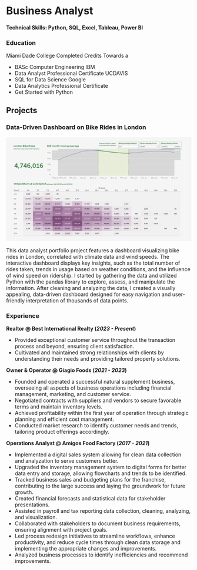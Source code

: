 # Business Analyst

#### Technical Skills: Python, SQL, Excel, Tableau, Power BI

### Education
Miami Dade College
Completed Credits Towards a 
- BASc Computer Engineering
IBM
- Data Analyst Professional Certificate
UCDAVIS
- SQL for Data Science
Google
- Data Analytics Professional Certificate
- Get Started with Python

## Projects
### Data-Driven Dashboard on Bike Rides in London

![London Bike Rides](/assets/img/London_Bike_Rides_Dashboard.png)

This data analyst portfolio project features a dashboard visualizing bike rides in London, correlated with climate data and wind speeds. The interactive dashboard displays key insights, such as the total number of rides taken, trends in usage based on weather conditions, and the influence of wind speed on ridership. I started by gathering the data and utilized Python with the pandas library to explore, assess, and manipulate the information. After cleaning and analyzing the data, I created a visually appealing, data-driven dashboard designed for easy navigation and user-friendly interpretation of thousands of data points. 

### Experience 
**Realtor @ Best International Realty (_2023 - Present_)**
- Provided exceptional customer service throughout the transaction process and beyond, ensuring client satisfaction.
- Cultivated and maintained strong relationships with clients by understanding their needs and providing tailored property solutions.

**Owner & Operator @ Giagio Foods (_2021 - 2023_)**
- Founded and operated a successful natural supplement business, overseeing all aspects of business operations including financial management, marketing, and customer service.
- Negotiated contracts with suppliers and vendors to secure favorable terms and maintain inventory levels.
- Achieved profitability within the first year of operation through strategic planning and efficient cost management.
- Conducted market research to identify customer needs and trends, tailoring product offerings accordingly.

**Operations Analyst @ Amigos Food Factory (_2017 - 2021_)**
- Implemented a digital sales system allowing for clean data collection and analyzation to serve customers better.
- Upgraded the inventory management system to digital forms for better data entry and storage, allowing flowcharts and trends to be identified.
- Tracked business sales and budgeting plans for the franchise, contributing to the large success and laying the groundwork for future growth.
- Created financial forecasts and statistical data for stakeholder presentations.
- Assisted in payroll and tax reporting data collection, cleaning, analyzing, and visualization.
- Collaborated with stakeholders to document business requirements, ensuring alignment with project goals.
- Led process redesign initiatives to streamline workflows, enhance productivity, and reduce cycle times through clean data storage and implementing the appropriate changes and improvements.
- Analyzed business processes to identify inefficiencies and recommend improvements.
